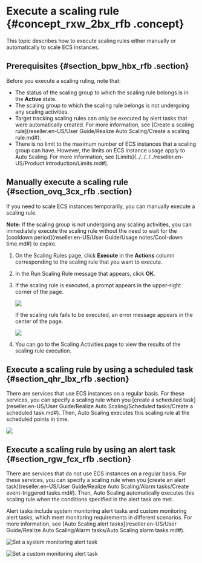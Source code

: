 # Execute a scaling rule {#concept_rxw_2bx_rfb .concept}

This topic describes how to execute scaling rules either manually or automatically to scale ECS instances.

## Prerequisites {#section_bpw_hbx_rfb .section}

Before you execute a scaling ruling, note that:

-   The status of the scaling group to which the scaling rule belongs is in the **Active** state.
-   The scaling group to which the scaling rule belongs is not undergoing any scaling activities.
-   Target tracking scaling rules can only be executed by alert tasks that were automatically created. For more information, see [Create a scaling rule](reseller.en-US/User Guide/Realize Auto Scaling/Create a scaling rule.md#).
-   There is no limit to the maximum number of ECS instances that a scaling group can have. However, the limits on ECS instance usage apply to Auto Scaling. For more information, see [Limits](../../../../reseller.en-US/Product Introduction/Limits.md#).

## Manually execute a scaling rule {#section_ovq_3cx_rfb .section}

If you need to scale ECS instances temporarily, you can manually execute a scaling rule.

**Note:** If the scaling group is not undergoing any scaling activities, you can immediately execute the scaling rule without the need to wait for the [cooldown period](reseller.en-US/User Guide/Usage notes/Cool-down time.md#) to expire.

1.  On the Scaling Rules page, click **Execute** in the **Actions** column corresponding to the scaling rule that you want to execute.
2.  In the Run Scaling Rule message that appears, click **OK**.
3.  If the scaling rule is executed, a prompt appears in the upper-right corner of the page.

    ![](images/21704_en-US.png)

    If the scaling rule fails to be executed, an error message appears in the center of the page.

    ![](images/21705_en-US.png)

4.  You can go to the Scaling Activities page to view the results of the scaling rule execution.

## Execute a scaling rule by using a scheduled task {#section_qhr_lbx_rfb .section}

There are services that use ECS instances on a regular basis. For these services, you can specify a scaling rule when you [create a scheduled task](reseller.en-US/User Guide/Realize Auto Scaling/Scheduled tasks/Create a scheduled task.md#). Then, Auto Scaling executes this scaling rule at the scheduled points in time.

![](images/21700_en-US.png)

## Execute a scaling rule by using an alert task {#section_rgw_fcx_rfb .section}

There are services that do not use ECS instances on a regular basis. For these services, you can specify a scaling rule when you [create an alert task](reseller.en-US/User Guide/Realize Auto Scaling/Alarm tasks/Create event-triggered tasks.md#). Then, Auto Scaling automatically executes this scaling rule when the conditions specified in the alert task are met.

Alert tasks include system monitoring alert tasks and custom monitoring alert tasks, which meet monitoring requirements in different scenarios. For more information, see [Auto Scaling alert tasks](reseller.en-US/User Guide/Realize Auto Scaling/Alarm tasks/Auto Scaling alarm tasks.md#).

![Set a system monitoring alert task](images/21701_en-US.png)

![Set a custom monitoring alert task](images/21702_en-US.png)

